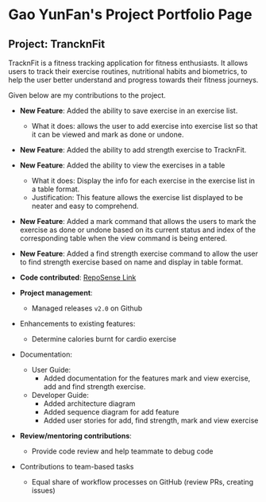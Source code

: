 # Gao YunFan's Project Portfolio Page

## Project: TrancknFit

TracknFit is a fitness tracking application for fitness enthusiasts. It allows users to track their exercise routines,
nutritional habits and biometrics, to help the user better understand and progress towards their fitness journeys.

Given below are my contributions to the project.

* **New Feature**: Added the ability to save exercise in an exercise list.
    * What it does: allows the user to add exercise into exercise list so that it can be viewed and mark as done or
      undone.
* **New Feature**: Added the ability to add strength exercise to TracknFit.
* **New Feature**: Added the ability to view the exercises in a table
    * What it does: Display the info for each exercise in the exercise list in a table format.
    * Justification: This feature allows the exercise list displayed to be neater and easy to comprehend.
* **New Feature**: Added a mark command that allows the users to mark the exercise as done or undone based on its
  current status and index of the corresponding table when the view command is being entered.
* **New Feature**: Added a find strength exercise command to allow the user to find strength exercise based on name and
  display in table format.


* **Code
  contributed**: [RepoSense Link](https://nus-cs2113-ay2223s1.github.io/tp-dashboard/?search=gaoyunfan&breakdown=true)


* **Project management**:
    * Managed releases `v2.0` on Github


* Enhancements to existing features:
    * Determine calories burnt for cardio exercise


* Documentation:
    * User Guide:
        * Added documentation for the features mark and view exercise, add and find strength exercise.
    * Developer Guide:
        * Added architecture diagram
        * Added sequence diagram for add feature
        * Added user stories for add, find strength, mark and view exercise

* **Review/mentoring contributions**:
    * Provide code review and help teammate to debug code


* Contributions to team-based tasks
    * Equal share of workflow processes on GitHub (review PRs, creating issues)